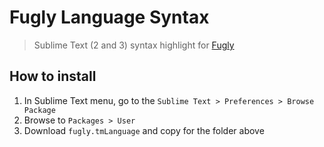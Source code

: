 # Fugly Language Syntax

> Sublime Text (2 and 3) syntax highlight for [Fugly](https://github.com/pablo-cabrera/fugly-js)

## How to install

1. In Sublime Text menu, go to the `Sublime Text > Preferences > Browse Package`
2. Browse to `Packages > User`
3. Download `fugly.tmLanguage` and copy for the folder above